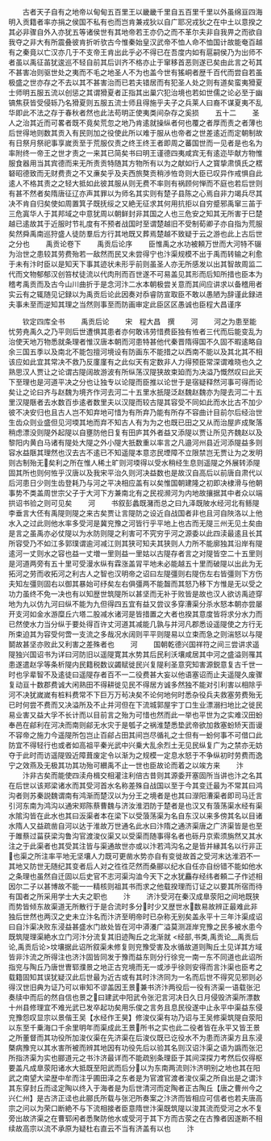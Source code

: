 <!-- { "loadSidebar": true } -->
　　古者天子自有之地帝以甸甸五百里王以畿畿千里自五百里千里以外虽绵亘四海明入贡籍者率亦捐之侯国不私有也而岂肯兼戎狄以自广耶况戎狄之在中土以意揆之其必非骤自外入亦犹五等诸侯世有其地帝若王亦仍之而不革尔夫非自我畀之而欲自我夺之非大有所震叠彼肯折听欤古今惟秦始皇汉武帝不恤人命不恤国计故能奄百越有之秦竟以亡汉亦几于不支帝王肯出此乎必不得已在吾度内如有扈嗣侯乃为出师不者虽以禹征苖犹逡巡不轻自前其后训齐不格亦止于窜移首恶则遂已矣由此言之茍其不甚害冶则驱世处之夷而不毛之地圣人不为也盖今世有猺峒者歴千百代而尝自若虽极盛之世亦存之不去以其不甚害治而已若夫错居而有犯圣人处之则有道矣蛮夷猾夏士师明五服五流以创惩之其谓猾夏者正指其出巢穴犯治境也若如世儒之论必至于幽镐焦获皆受侵轹乃名猾夏则五服五流士师且得施乎夫子之兵莱人曰裔不谋夏夷不乱华即此不法之存于春秋者然也此法苟明正使夷类间杂存之奚损
　　五十二
　　圣人之治其近而可畧者既不竟矣荒忽之地乃肯逺就操纵者何也覆之者厚而责之者薄也后世得地则数其贡入有民则加之役使此所以难于服从也帝者之世差逺近而定朝制故有日祭月祭祀事享嵗贡至于荒服仅责之终王终王者即周之蕃国世而一见者是也名为率附终一帝王之世才责之一来其已简矣书曰明王谨德四夷咸宾无有逺迩毕献方物惟服食器用当其宾德而来无所责贡特随其方物所有以为之献如行人之寳挚肃慎氏之楛砮昭德致而无财费责之不又亷矣乎及夫西旅獒贡稍渉恠竒则大臣已叹异作戒惧自此逺人不格其责之之轻大抵如此彼其服从则无费不率则有祸顾何惮而不庭也若后世则有甚不然者矣隋唐征辽亦声其罪以为师名其实则有楚子县陈之心焉自非力竭兵尽其决不肯自归矣使如周置箕子既抚绥之又絶无征求其何用抗拒以自穷蹙邪禹窜三苖于三危寘华人于其邦域之中意犹周以朝鲜封非其国之人也三危安之知其无所害于巳楚越已逺故其于近服时节礼度有不预者战国时至谓楚越旧不受制荀卿子亦自指为荒服矣然舜禹南巡狩盛人徒防羣后方行其地既又葬焉楚越不致疑于云之游也此上古后世之分也
　　禹贡论卷下
　　禹贡后论序
　　臣惟禹之水功被頼万世而大河特不辍为治世之患较其劳费殆若一敌然而民又未尝得宁也汴渠规模不出于禹而转输之利愈于未有汴时臣以是知天下事其迹状未形乎前则虽圣人亦无所感发以出其智故周监二代而文物郁郁汉创笞杖徒流以代肉刑而百世遂不可易盖见其形而后知所措也臣本为稽考禹贡而及古今山川曲折于是念河汴二水本朝极尝关意而其间应讲求以备稽用者实云有之辄随见记録以为禹贡后论此因奏对忝睿防宣取臣不敢以愚陋为辞谨此録进夫事未至而逆知其理之当然则事至而防画审定此臣区区愚诚也臣程大昌谨序

　　钦定四库全书
　　禹贡后论
　　宋　程大昌　撰
　　河
　　河之为患至能忧劳尭禹久之乃平则后世遭惧其患者亦何敢讳劳惜费臣独有恠者三代而后能变乱为治使天地万物悉就条理者惟汉唐本朝而河患特甚他代秦晋隋得国不久固不暇逺略自余三国五季以及南北不能包擅河境设有防画东不能措之以西南不能以及其北其不相该应如此宜其常决不救乃反廑廑有之此似天有定数非人力得预臣常深谓难晓也久之熟思汉人贾让之论谓古隄阔故游波有所纵荡汉隄狭故束廹而为决溢乃慨然叹曰此天下至理也是河道平决之分也让独专以论隄而臣推以论世于是宿疑释然河事可得而论矣让之论曰齐与赵魏为境齐作河去河二十五里水扺隄泛赵魏赵魏亦为隄去河二十五里汉隄陿者去水数百歩逺者数里夫以汉隄而较古隄其容受不同如此而水比古不加少彼不决安归也且古人岂不知弃地可惜为有所弃乃能有所存不容曲计目前尔后经治世生齿众则业盛但见河堧其地而弃不知古人有为为之也既已田之又从而治屋庐成聚落稍虑漂没则隄外起隄以自壅防他日复有田庐其外者益又添隄以贾让所见齐魏赵以及黎阳内黄白马诸有隄处大隄之外小隄大扺数重以率言之凡邉河州县近河添隄益多则容水益陿其理然也汉去古不逺已不知遥隄本意恣民堙障不立限禁岂无贾让为之发明则古制殆无矣利之所在惟人稀土旷则河堧得以受水稍经生息则遥隄之外展转添隄固其所也则何恠乎汉唐以及我宋平治久则河决益数也是故汉自高后以前唐自肃代以后河患日少则生齿登耗乃与河之平决相应盖有以矣惟国朝建隆之初即决棣滑与他朝事势不类盖周世宗父子于大河下方兼南北有之民视濒河为内地故攘据其中者众以端拱诏书验之则可见矣
　　河
　　书叙彭蠡既潴而总之曰九泽既陂水经河北有鲧隄李垂言大伾有禹隄则隄之来古矣贾让言隄防之设近自战国者非也且河自陜洛以上他水入之过此则他水率多受河是冀兖豫之河皆行乎平地上也古而无隄三州无见土矣由是言之虽禹亦必仗隄以为水防则隄之利害可不究穷乎河之源委以此四渎最逺且长其所容受乃不如江多郭璞谓逾河减江则其狭可知夫其狭则人力所不能廓独其沿岸有隄逺河一丈则水之容也益一丈増一里则益一里姑以古隄存者言之对隄皆空二十五里则是河道两旁有五十里可受漫水纵有霖涨盖冐平地未必能越五十里而破隄以出此为无拓河之劳而收拓河之利古人之智也汉明帝之诏曰左隄彊则右隄伤左右皆彊则下方伤夫知左彊则固右以御其暴始可纾矣左右俱彊两不能齧而其怒乃移下方惟是无以受之功力虽终不免一决也有以知歴世筑隄所以甚坚而无补于败皆是故也汉人欲访禹迹穿地为九以仿九河曰纵不能为九但得四五宜有益又尝议多穿漕渠分杀水怒本朝亦尝屡开支河如金水游糜丘六塔二股减水诸河是皆措置之大者也揆其意度皆将求分水力而已然使水力当分纵于要处得百许丈河道其减能几孰与并河凡郡悉设遥隄使之方行无所束迫其为容受何啻一支流之多哉况水阔则平平则隄易以立束而急之则湍怒以与隄鬬故甚坚亦败此又利害之差殊者也
　　河
　　国朝乾德兴国祥符之间三尝讲求遥隄独兴国诏书为详曰河防旧以遥隄寛其水势其后民利沃壤咸居其中河之盛溢则罹其患遂遣赵孚等条析隄内民籍税数议蠲赋徙民兴复隄利圣意究知害源鋭意复古千世一时也孚辈智不及逺徒曰遥隄存者百不一二役费甚大妄以他语塞诏而止夫遥隄久废骤复动亘十数郡费诚大闲熟田不得耕徙见民不得居方诚多然独不能对引利害以相除乎河不决犹嵗嵗有桩料费常不下巨万万茍决矣不论何地何时悉杂役兵夫救塞劳费殆无已时何尝不费而又决溢所及不止并河但在下流城郭屋宇丁口生业漂溺扫地比之徙民易业害又益大孚不长计而以目前言之殆为可惜也然而此一举也平世为之实难汉田蚡奉邑在鄃利在河决而南则鄃无水灾于是瓠子之祸淮楚悉垫武帝欲加救塞蚡矫天靣谩不容帝之施力今遥隄所包岂止百鄃占田其间岂尽循礼之士但有一蚡何事不可借口此防宜不得轻行也或者如高祖平秦光武中兴乗大乱余烈土无见民纵复广为之禁亦无妨夺于此时而访遥隄毁近障葺废定令以渐为之规模一定息水怒于不争纵初时劳费而逸宁之效燕及无极其功其功殆可纉禹不止一世也臣故论而着之以竢方来
　　汴
　　汴非古矣而能使四渎舟楫交相灌注利倍古昔则其源委开塞固所当讲也汴之名其在后世以该郑梁诸水而其受河首水名称差殊自战国以至于今其变迁最为不常其曰鸿沟者则苏秦説魏谓南有鸿渐而楚汉以为分王之境者是也其曰濴阳漕渠者即司马迁言引河东南为鸿沟以通宋郑陈蔡曹魏与济汝淮泗防于楚者是也汉又有蒗荡渠水经有渠水隂沟皆在此水也其曰汳渠者本在梁下以受蒗荡渠为名自东汉以来多傍其名以目诸水隋人又益疏凿自河以达于淮故万世通名此水曰汴隋之通济渠唐之广济渠皆是也至于雎蔡过菑获梁沟鲁沟官渡浚仪渠又以受渠而随事得名者也砾丹京索须旃然又其水注之于此渠者也其受其注皆与渠通故世亦或以汴若鸿沟名之是皆并縁其名以行非正也渠之所注率平地无坚壤人力既可更凿水势亦自有变徙故首之受河末达淮泗不一其地又防世无随纪其变者后人对之徃徃茫然而桑郦以纪水自任亦自纷错不能如他水之条理也虽然自迁固以后史官不志河渠沟洫今天下之水犹麤存经纬者頼二子作述相因尔二子以甚博故不能一一精核则祖其书而求之他载揆理而订证之以要其所宿而待有国者之所采用学士大夫之职也
　　汴
　　济汴受河在秦汉成臯荥阳之间地既狭而势皆倾东故渠道无所散行于是合流时多分时少又歴世水数易故辨正最难此非独后世然也两汉之史未立汴名而汴济至明帝时已杂称无别矣盖永平十三年汴渠成诏曰自汴渠决败东浸益甚盛水门故处皆在河中漭瀁广溢莫测涯岸兖豫之民多被水患今既筑隄理渠絶水立门河汴分流复其旧迹陶丘之北渐就
<经部,书类,禹贡论__禹贡后论,禹贡后论>坟壤据此诏所叙渠未修复则兖豫受害及水循故道则陶丘土见详其方域皆非汴流之所得注也济汴固皆同发于豫而益东则分行徐兖一南一东不同道也此诏所指兖与陶丘乃唐世曺郓濮景之地正古兖境而无一或渉乎徐则安得而言汴渠也臣考之载籍固知其误犹疑汉此后世最为近古或有其时汴济同为一名而后世不得究见邪则必得汉世旧典为证乃可以审知不谬盖因王景兼书济汴两役后一役有济渠一语载张汜奏牍中而后的然自信也景之曰建武中阳武令张汜言河决日久日月侵毁济渠所漂数十州县修理宜不难光武已发卒起功矣用乐俊之言务且息民役遂中止永平中渠益东侵兖豫怨叹显宗以景偕王吴【水经作王昊】修浚仪渠有功乃诏与王吴修渠筑隄自荥阳以东至千乗海口千余里明年而渠成此王景所书之实也此二役者皆在永平又皆王景之所董督而其功役所加浚仪渠在先济渠在后浚仪既已讫役水不为患而济渠方且东浸槩病豫兖以其水害所被而辨其地因有功役先后以验其名则汉诏汴渠之语为譌而张汜所指济渠为实也郦道元之书汴济最详而不能疏别条理臣于其间深探力考然后仅得枢要盖凡成臯荥阳诸水大抵既至阳武而后分以为东南两流则汴济明别之地也其在阳武之南望大梁歴中牟而注乎圃田泽之东者是为官渡官渡者浚仪渠之所自出是之谓汴其东穿封丘而迳定陶以终入于海者是为后世清河而定陶者正古陶丘【唐之曹州今之兴仁州】是古济正迳也此郦氏所载与张汜所奏案之汴济而皆相应可信者也若夫唐高宗之问以为荣口断絶不与下流相接者臣意隋世汴渠既筑隄以浚其流而受河之水不复旁出故济渠之在曹郓闲者悉聚防他水或受河于其下方而古荥之在古豫者因遂断不相续故高宗以流不承原为疑杜右直云不当有济盖有以也
　　汴
